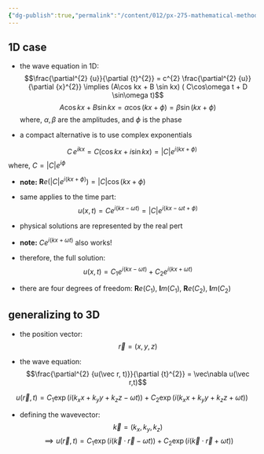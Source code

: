 ```yaml
---
{"dg-publish":true,"permalink":"/content/012/px-275-mathematical-methods/term-2/g-partial-differential-equations/px-275-g8-complex-exponential-form-of-solution-in-3-d/","noteIcon":"1","created":"2025-01-16T12:37:23.168+00:00","updated":"2025-01-16T12:54:11.196+00:00"}
---
```


## 1D case
- the wave equation in 1D:
$$\frac{\partial^{2} {u}}{\partial {t}^{2}} = c^{2} \frac{\partial^{2} {u}}{\partial {x}^{2}} \implies (A\cos kx + B \sin kx) ( C\cos\omega t + D \sin\omega t)$$
$$A\cos kx + B\sin kx = \alpha \cos(kx + \phi) = \beta \sin(kx + \phi)$$
	where, $\alpha, \beta$ are the amplitudes, and $\phi$ is the phase

- a compact alternative is to use complex exponentials

$$C\, e^{ikx}  = C(\cos kx  + i \sin kx) = |C| e^{i(kx + \phi)}$$
	where, $C = |C|e^{i\phi}$

- **note:** $\mathbf Re (|C|e^{i(kx+ \phi)}) = |C|\cos(kx + \phi)$

- same applies to the time part:
$$u(x,t) = Ce^{i(kx-\omega t)} = |C| e^{i(kx - \omega t + \phi)}$$
- physical solutions are represented by the real pert

- **note:** $Ce^{i(kx+\omega t)}$ also works!
- therefore, the full solution:
$$u(x,t) = C_{1}e^{i(kx-\omega t)} + C_{2} e^{i(kx+\omega t)}$$
- there are four degrees of freedom: $\mathbf{R}e(C_1)$, $\mathbf{I}m(C_{1})$, $\mathbf{R}e(C_{2})$, $\mathbf{I}m(C_{2})$

## generalizing to 3D
- the position vector:
$$\vec r = (x,y,z)$$

- the wave equation: 
$$\frac{\partial^{2} {u(\vec r, t)}}{\partial {t}^{2}} = \vec\nabla u(\vec r,t)$$

$$u(\vec r, t) = C_{1} \exp(i(k_{x} x + k_{y} y + k_{z}z - \omega t)) + C_{2}\exp(i(k_{x} x + k_{y} y + k_{z}z + \omega t) )$$
- defining the wavevector:
$$\vec k = (k_{x}, k_{y}, k_{z})$$
$$\implies u(\vec r, t) = C_{1}\exp(i(\vec k \cdot \vec r - \omega t)) + C_{2}\exp(i(\vec k \cdot \vec r + \omega t))$$



